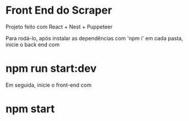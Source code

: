 # Front End do Scraper

Projeto feito com React + Nest + Puppeteer

Para rodá-lo, após instalar as dependências com 'npm i' em cada pasta, inicie o back end com

# npm run start:dev

Em seguida, inicie o front-end com
# npm start
